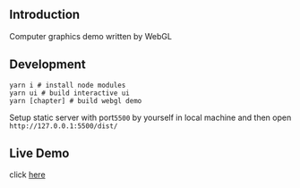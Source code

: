 ## Introduction
Computer graphics demo written by WebGL

## Development
```shell
yarn i # install node modules
yarn ui # build interactive ui
yarn [chapter] # build webgl demo
```
Setup static server with port`5500` by yourself in local machine and then open `http://127.0.0.1:5500/dist/`

## Live Demo
click [here]()
